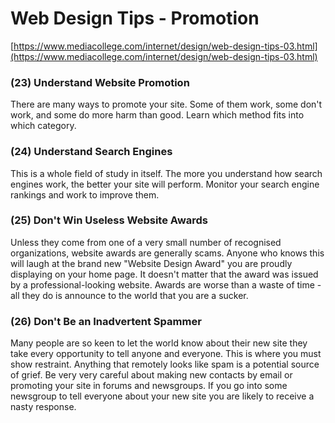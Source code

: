 # Web Design Tips - Promotion

[https://www.mediacollege.com/internet/design/web-design-tips-03.html](https://www.mediacollege.com/internet/design/web-design-tips-03.html)

### (23) Understand Website Promotion

There are many ways to promote your site. Some of them work, some don't work, and some do more harm than good. Learn which method fits into which category.

### (24) Understand Search Engines

This is a whole field of study in itself. The more you understand how search engines work, the better your site will perform. Monitor your search engine rankings and work to improve them.

### (25) Don't Win Useless Website Awards

Unless they come from one of a very small number of recognised organizations, website awards are generally scams. Anyone who knows this will laugh at the brand new "Website Design Award" you are proudly displaying on your home page. It doesn't matter that the award was issued by a professional-looking website. Awards are worse than a waste of time - all they do is announce to the world that you are a sucker.

### (26) Don't Be an Inadvertent Spammer

Many people are so keen to let the world know about their new site they take every opportunity to tell anyone and everyone. This is where you must show restraint. Anything that remotely looks like spam is a potential source of grief. Be very very careful about making new contacts by email or promoting your site in forums and newsgroups. If you go into some newsgroup to tell everyone about your new site you are likely to receive a nasty response.